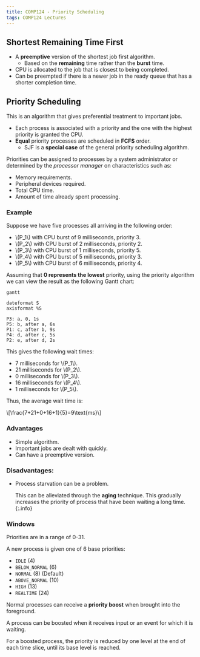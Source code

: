 ```yaml
---
title: COMP124 - Priority Scheduling
tags: COMP124 Lectures
---
```

## Shortest Remaining Time First
* A **preemptive** version of the shortest job first algorithm.
	* Based on the **remaining** time rather than the **burst** time.
* CPU is allocated to the job that is closest to being completed.
* Can be preempted if there is a newer job in the ready queue that has a shorter completion time.

## Priority Scheduling
This is an algorithm that gives preferential treatment to important jobs.

* Each process is associated with a priority and the one with the highest priority is granted the CPU.
* **Equal** priority processes are scheduled in **FCFS** order.
	* SJF is a **special case** of the general priority scheduling algorithm.
	
Priorities can be assigned to processes by a system administrator or determined by the *processor manager* on characteristics such as:

* Memory requirements.
* Peripheral devices required.
* Total CPU time.
* Amount of time already spent processing.

### Example
Suppose we have five processes all arriving in the following order:

* &#92;(P_1&#92;) with CPU burst of 9 milliseconds, priority 3.
* &#92;(P_2&#92;) with CPU burst of 2 milliseconds, priority 2.
* &#92;(P_3&#92;) with CPU burst of 1 milliseconds, priority 5.
* &#92;(P_4&#92;) with CPU burst of 5 milliseconds, priority 3.
* &#92;(P_5&#92;) with CPU burst of 6 milliseconds, priority 4.

Assuming that **0 represents the lowest** priority, using the priority algorithm we can view the result as the following Gantt chart:

```mermaid
gantt

dateformat S
axisformat %S

P3: a, 0, 1s
P5: b, after a, 6s
P1: c, after b, 9s
P4: d, after c, 5s
P2: e, after d, 2s
```

This gives the following wait times:

* 7 milliseconds for &#92;(P_1&#92;).
* 21 milliseconds for &#92;(P_2&#92;).
* 0 milliseconds for &#92;(P_3&#92;).
* 16 milliseconds for &#92;(P_4&#92;).
* 1 milliseconds for &#92;(P_5&#92;).


Thus, the average wait time is:

&#92;[\frac{7+21+0+16+1}{5}=9\text{ms}&#92;]

### Advantages

* Simple algorithm.
* Important jobs are dealt with quickly.
* Can have a preemptive version.

### Disadvantages:

* Process starvation can be a problem.

	This can be alleviated through the **aging** technique. This gradually increases the priority of process that have been waiting a long time.
	{:.info}

### Windows
Priorities are in a range of 0-31.

A new process is given one of 6 base priorities:

* `IDLE` (4)
* `BELOW_NORMAL` (6)
* `NORMAL` (8) (Default)
* `ABOVE_NORMAL` (10)
* `HIGH` (13)
* `REALTIME` (24)

Normal processes can receive a **priority boost** when brought into the foreground.

A process can be boosted when it receives input or an event for which it is waiting.

For a boosted process, the priority is reduced by one level at the end of each time slice, until its base level is reached.
